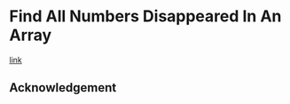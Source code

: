 # Find All Numbers Disappeared In An Array
[link](https://leetcode.com/problems/find-all-numbers-disappeared-in-an-array)

## Acknowledgement